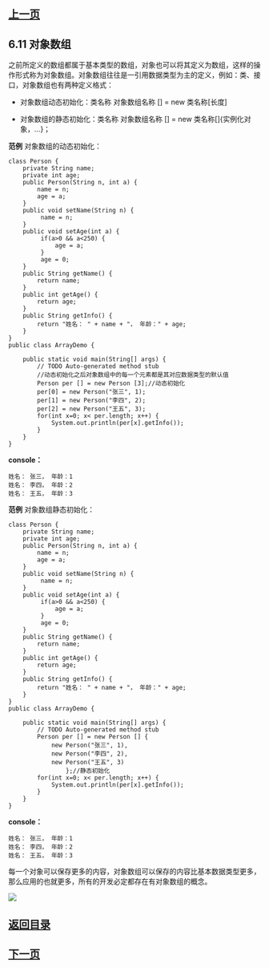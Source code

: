 ## [上一页](course18)

## 6.11 对象数组

之前所定义的数组都属于基本类型的数组，对象也可以将其定义为数组，这样的操作形式称为对象数组。对象数组往往是一引用数据类型为主的定义，例如：类、接口，对象数组也有两种定义格式：

- 对象数组动态初始化：类名称 对象数组名称 [] = new 类名称[长度]

- 对象数组的静态初始化：类名称 对象数组名称 [] = new 类名称[]{实例化对象，...}；

**范例** 对象数组的动态初始化：

	class Person {
		private String name;
		private int age;
		public Person(String n, int a) {
			name = n;
			age = a;
		}
		public void setName(String n) {
			 name = n;
		}
		public void setAge(int a) {
			 if(a>0 && a<250) {
				 age = a;
			 }
			 age = 0;
		}
		public String getName() {
			return name;
		}
		public int getAge() {
			return age;
		}
		public String getInfo() {
			return "姓名： " + name + "， 年龄：" + age;
		}
	}
	public class ArrayDemo {
	
		public static void main(String[] args) {
			// TODO Auto-generated method stub
			//动态初始化之后对象数组中的每一个元素都是其对应数据类型的默认值
			Person per [] = new Person [3];//动态初始化
			per[0] = new Person("张三", 1);
			per[1] = new Person("李四", 2);
			per[2] = new Person("王五", 3);
			for(int x=0; x< per.length; x++) {
				System.out.println(per[x].getInfo());
			}
		}
	}

**console：**

	姓名： 张三， 年龄：1
	姓名： 李四， 年龄：2
	姓名： 王五， 年龄：3

**范例** 对象数组静态初始化：

	class Person {
		private String name;
		private int age;
		public Person(String n, int a) {
			name = n;
			age = a;
		}
		public void setName(String n) {
			 name = n;
		}
		public void setAge(int a) {
			 if(a>0 && a<250) {
				 age = a;
			 }
			 age = 0;
		}
		public String getName() {
			return name;
		}
		public int getAge() {
			return age;
		}
		public String getInfo() {
			return "姓名： " + name + "， 年龄：" + age;
		}
	}
	public class ArrayDemo {
	
		public static void main(String[] args) {
			// TODO Auto-generated method stub
			Person per [] = new Person [] {  
				new	Person("张三", 1),
				new Person("李四", 2),
				new Person("王五", 3) 
					};//静态初始化
			for(int x=0; x< per.length; x++) {
				System.out.println(per[x].getInfo());
			}
		}
	}

**console：**

	姓名： 张三， 年龄：1
	姓名： 李四， 年龄：2
	姓名： 王五， 年龄：3

每一个对象可以保存更多的内容，对象数组可以保存的内容比基本数据类型更多，那么应用的也就更多，所有的开发必定都存在有对象数组的概念。

![](https://i.imgur.com/XKUxHXB.png)


## [返回目录](https://wuchengcheng110120.github.io/learnJava)
## [下一页](course20)
